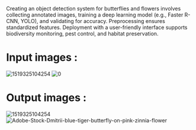 Creating an object detection system for butterflies and flowers involves collecting annotated images, training a deep learning model (e.g., Faster R-CNN, YOLO), and validating for accuracy. Preprocessing ensures standardized features. Deployment with a user-friendly interface supports biodiversity monitoring, pest control, and habitat preservation.

# Input images : 
![1519325104254](https://github.com/HakNinja/ObjectDection-Yolov5/assets/54062595/7abe64c3-faa8-4ac0-b062-7fef0bcce0c9)
![0](https://github.com/HakNinja/ObjectDection-Yolov5/assets/54062595/949f88e3-4138-4862-9eac-289e4be3fcab)

# Output images : 
![1519325104254](https://github.com/HakNinja/ObjectDection-Yolov5/assets/54062595/555e65d7-a5a4-45eb-aecf-0b5eda06e2eb)
![Adobe-Stock-Dmitrii-blue-tiger-butterfly-on-pink-zinnia-flower](https://github.com/HakNinja/ObjectDection-Yolov5/assets/54062595/5cfae9c2-5f38-40a4-92f3-6204cf37abe3)
